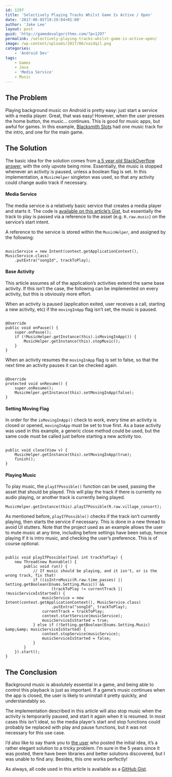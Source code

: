 ```yaml
---
id: 1297
title: 'Selectively Playing Tracks Whilst Game Is Active / Open'
date: '2017-06-05T19:29:04+01:00'
author: 'Jake Lee'
layout: post
guid: 'http://gamedevalgorithms.com/?p=1297'
permalink: /selectively-playing-tracks-whilst-game-is-active-open/
image: /wp-content/uploads/2017/06/vaidqil.png
categories:
    - 'Android Dev'
tags:
    - Games
    - Java
    - 'Media Service'
    - Music
---
```


## The Problem

Playing background music on Android is pretty easy: just start a service with a media player. Great, that was easy! However, when the user presses the home button, the music… continues. This is good for music apps, but awful for games. In this example, [Blacksmith Slots](https://www.reddit.com/r/BlacksmithSlots/) had one music track for the intro, and one for the main game.

## The Solution

The basic idea for the solution comes from [a 5 year old StackOverflow answer](https://stackoverflow.com/a/12652213/608312), with the only upvote being mine. Essentially, the music is stopped whenever an activity is paused, unless a boolean flag is set. In this implementation, a `MusicHelper` singleton was used, so that any activity could change audio track if necessary.

#### Media Service

The media service is a relatively basic service that creates a media player and starts it. The code is [available on this article’s Gist](https://gist.github.com/JakeSteam/55cd4384f92b76f8a6f1c82a32e04124#file-musicservice-java), but essentially the track to play is passed via a reference to the asset (e.g. `R.raw.music`) on the service’s start intent.

A reference to the service is stored within the `MusicHelper`, and assigned by the following:

```

musicService = new Intent(context.getApplicationContext(), MusicService.class)
    .putExtra("songId", trackToPlay);
```

#### Base Activity

This article assumes all of the application’s activities extend the same base activity. If this isn’t the case, the following can be implemented on every activity, but this is obviously more effort.

When an activity is paused (application exited, user receives a call, starting a new activity, etc) if the `movingInApp` flag isn’t set, the music is paused.

```

@Override
public void onPause() {
    super.onPause();
    if (!MusicHelper.getInstance(this).isMovingInApp()) {
        MusicHelper.getInstance(this).stopMusic();
    }
}
```

When an activity resumes the `movingInApp` flag is set to false, so that the next time an activity pauses it can be checked again.

```

@Override
protected void onResume() {
    super.onResume();
    MusicHelper.getInstance(this).setMovingInApp(false);
}
```

#### Setting Moving Flag

In order for the `isMovingInApp()` check to work, every time an activity is closed or opened, `movingInApp` must be set to true first. As a base activity was used in this example, a generic close method could be used, but the same code must be called just before starting a new activity too.

```

public void close(View v) {
    MusicHelper.getInstance(this).setMovingInApp(true);
    finish();
}
```

#### Playing Music

To play music, the `playIfPossible()` function can be used, passing the asset that should be played. This will play the track if there is currently no audio playing, or another track is currently being played.

```
MusicHelper.getInstance(this).playIfPossible(R.raw.village_consort);
```

As mentioned before, `playIfPossible()` checks if the track isn’t currently playing, then starts the service if necessary. This is done in a new thread to avoid UI stutters. Note that the project used as an example allows the user to mute music at any time, including before settings have been setup, hence playing if it is intro music, and checking the user’s preference. This is of course optional.

```

public void playIfPossible(final int trackToPlay) {
    new Thread(new Runnable() {
        public void run() {
            // If music should be playing, and it isn't, or is the wrong track, fix that!
            if ((isIntroMusic(R.raw.time_passes) || Setting.getBoolean(Enums.Setting.Music)) &&
                    (trackToPlay != currentTrack || !musicServiceIsStarted)) {
                musicService = new Intent(context.getApplicationContext(), MusicService.class)
                    .putExtra("songId", trackToPlay);
                currentTrack = trackToPlay;
                context.startService(musicService);
                musicServiceIsStarted = true;
            } else if (!Setting.getBoolean(Enums.Setting.Music) &amp;&amp; musicServiceIsStarted) {
                context.stopService(musicService);
                musicServiceIsStarted = false;
            }
        }
    }).start();
}
```

## The Conclusion

Background music is absolutely essential in a game, and being able to control this playback is just as important. If a game’s music continues when the app is closed, the user is likely to uninstall it pretty quickly, and understandably so.

The implementation described in this article will also stop music when the activity is temporarily paused, and start it again when it is resumed. In most cases this isn’t ideal, so the media player’s start and stop functions could probably be replaced with play and pause functions, but it was not necessary for this use case.

I’d also like to say thank you to [the user](https://stackoverflow.com/users/1069068/raghav-sood) who posted the initial idea, it’s a rather elegant solution to a tricky problem. I’m sure in the 5 years since it was posted, there have been libraries and better solutions discovered, but I was unable to find any. Besides, this one works perfectly!

As always, all code used in this article is available as a [GitHub Gist](https://gist.github.com/JakeSteam/55cd4384f92b76f8a6f1c82a32e04124).